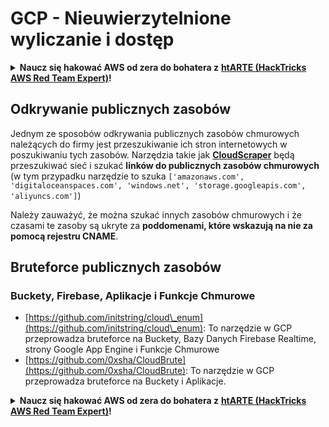 # GCP - Nieuwierzytelnione wyliczanie i dostęp

<details>

<summary><strong>Naucz się hakować AWS od zera do bohatera z</strong> <a href="https://training.hacktricks.xyz/courses/arte"><strong>htARTE (HackTricks AWS Red Team Expert)</strong></a><strong>!</strong></summary>

Inne sposoby wsparcia HackTricks:

* Jeśli chcesz zobaczyć swoją **firmę reklamowaną w HackTricks** lub **pobrać HackTricks w formacie PDF**, sprawdź [**PLAN SUBSKRYPCJI**](https://github.com/sponsors/carlospolop)!
* Zdobądź [**oficjalne gadżety PEASS & HackTricks**](https://peass.creator-spring.com)
* Odkryj [**Rodzinę PEASS**](https://opensea.io/collection/the-peass-family), naszą kolekcję ekskluzywnych [**NFT**](https://opensea.io/collection/the-peass-family)
* **Dołącz do** 💬 [**grupy Discord**](https://discord.gg/hRep4RUj7f) lub [**grupy telegramowej**](https://t.me/peass) lub **śledź** mnie na **Twitterze** 🐦 [**@carlospolopm**](https://twitter.com/carlospolopm)**.**
* **Podziel się swoimi sztuczkami hakerskimi, przesyłając PR-y do** [**HackTricks**](https://github.com/carlospolop/hacktricks) i [**HackTricks Cloud**](https://github.com/carlospolop/hacktricks-cloud) github repos.

</details>

## Odkrywanie publicznych zasobów

Jednym ze sposobów odkrywania publicznych zasobów chmurowych należących do firmy jest przeszukiwanie ich stron internetowych w poszukiwaniu tych zasobów. Narzędzia takie jak [**CloudScraper**](https://github.com/jordanpotti/CloudScraper) będą przeszukiwać sieć i szukać **linków do publicznych zasobów chmurowych** (w tym przypadku narzędzie to szuka `['amazonaws.com', 'digitaloceanspaces.com', 'windows.net', 'storage.googleapis.com', 'aliyuncs.com']`)

Należy zauważyć, że można szukać innych zasobów chmurowych i że czasami te zasoby są ukryte za **poddomenami, które wskazują na nie za pomocą rejestru CNAME**.

## Bruteforce publicznych zasobów

### Buckety, Firebase, Aplikacje i Funkcje Chmurowe

* [https://github.com/initstring/cloud\_enum](https://github.com/initstring/cloud\_enum): To narzędzie w GCP przeprowadza bruteforce na Buckety, Bazy Danych Firebase Realtime, strony Google App Engine i Funkcje Chmurowe
* [https://github.com/0xsha/CloudBrute](https://github.com/0xsha/CloudBrute): To narzędzie w GCP przeprowadza bruteforce na Buckety i Aplikacje.

<details>

<summary><strong>Naucz się hakować AWS od zera do bohatera z</strong> <a href="https://training.hacktricks.xyz/courses/arte"><strong>htARTE (HackTricks AWS Red Team Expert)</strong></a><strong>!</strong></summary>

Inne sposoby wsparcia HackTricks:

* Jeśli chcesz zobaczyć swoją **firmę reklamowaną w HackTricks** lub **pobrać HackTricks w formacie PDF**, sprawdź [**PLAN SUBSKRYPCJI**](https://github.com/sponsors/carlospolop)!
* Zdobądź [**oficjalne gadżety PEASS & HackTricks**](https://peass.creator-spring.com)
* Odkryj [**Rodzinę PEASS**](https://opensea.io/collection/the-peass-family), naszą kolekcję ekskluzywnych [**NFT**](https://opensea.io/collection/the-peass-family)
* **Dołącz do** 💬 [**grupy Discord**](https://discord.gg/hRep4RUj7f) lub [**grupy telegramowej**](https://t.me/peass) lub **śledź** mnie na **Twitterze** 🐦 [**@carlospolopm**](https://twitter.com/carlospolopm)**.**
* **Podziel się swoimi sztuczkami hakerskimi, przesyłając PR-y do** [**HackTricks**](https://github.com/carlospolop/hacktricks) i [**HackTricks Cloud**](https://github.com/carlospolop/hacktricks-cloud) github repos.

</details>
